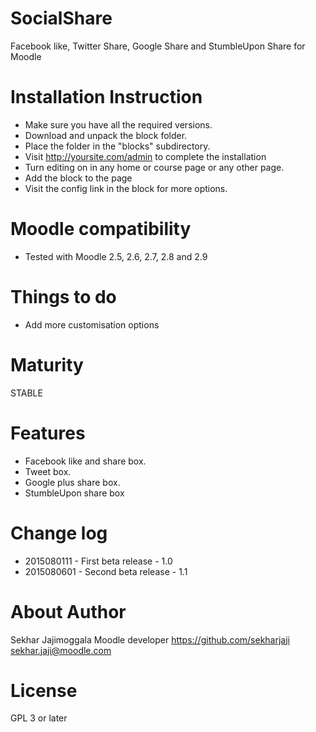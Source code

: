 SocialShare
=====================

Facebook like, Twitter Share, Google Share and StumbleUpon Share for Moodle

Installation Instruction
=====================

* Make sure you have all the required versions.
* Download and unpack the block folder.
* Place the folder in the "blocks" subdirectory.
* Visit http://yoursite.com/admin to complete the installation
* Turn editing on in any home or course page or any other page.
* Add the block to the page
* Visit the config link in the block for more options.

Moodle compatibility
=====================
* Tested with Moodle 2.5, 2.6, 2.7, 2.8 and 2.9

Things to do
=====================
* Add more customisation options

Maturity
====================
STABLE

Features
====================
* Facebook like and share box.
* Tweet box.
* Google plus share box.
* StumbleUpon share box

Change log
=====================
* 2015080111 - First beta release - 1.0
* 2015080601 - Second beta release - 1.1

About Author
=====================
Sekhar Jajimoggala
Moodle developer
https://github.com/sekharjaji
sekhar.jaji@moodle.com

License
=====================

GPL 3 or later
